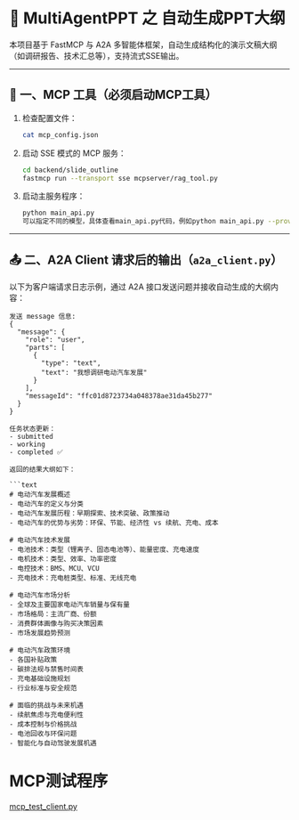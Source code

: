 # 📄 MultiAgentPPT 之 自动生成PPT大纲

本项目基于 FastMCP 与 A2A 多智能体框架，自动生成结构化的演示文稿大纲（如调研报告、技术汇总等），支持流式SSE输出。

---

## 🧪 一、MCP 工具（必须启动MCP工具）

1. 检查配置文件：

   ```bash
   cat mcp_config.json
   ```

2. 启动 SSE 模式的 MCP 服务：

   ```bash
   cd backend/slide_outline
   fastmcp run --transport sse mcpserver/rag_tool.py
   ```

3. 启动主服务程序：

   ```bash
   python main_api.py
   可以指定不同的模型，具体查看main_api.py代码，例如python main_api.py --provider deepseek --model deepseek-chat
   ```
   

---

## 📤 二、A2A Client 请求后的输出（`a2a_client.py`）

以下为客户端请求日志示例，通过 A2A 接口发送问题并接收自动生成的大纲内容：

````
发送 message 信息:
{
  "message": {
    "role": "user",
    "parts": [
      {
        "type": "text",
        "text": "我想调研电动汽车发展"
      }
    ],
    "messageId": "ffc01d8723734a048378ae31da45b277"
  }
}

任务状态更新：
- submitted
- working
- completed ✅

返回的结果大纲如下：

```text
# 电动汽车发展概述
- 电动汽车的定义与分类
- 电动汽车发展历程：早期探索、技术突破、政策推动
- 电动汽车的优势与劣势：环保、节能、经济性 vs 续航、充电、成本

# 电动汽车技术发展
- 电池技术：类型（锂离子、固态电池等）、能量密度、充电速度
- 电机技术：类型、效率、功率密度
- 电控技术：BMS、MCU、VCU
- 充电技术：充电桩类型、标准、无线充电

# 电动汽车市场分析
- 全球及主要国家电动汽车销量与保有量
- 市场格局：主流厂商、份额
- 消费群体画像与购买决策因素
- 市场发展趋势预测

# 电动汽车政策环境
- 各国补贴政策
- 碳排法规与禁售时间表
- 充电基础设施规划
- 行业标准与安全规范

# 面临的挑战与未来机遇
- 续航焦虑与充电便利性
- 成本控制与价格挑战
- 电池回收与环保问题
- 智能化与自动驾驶发展机遇
````
# MCP测试程序
[mcp_test_client.py](mcp_test_client.py)